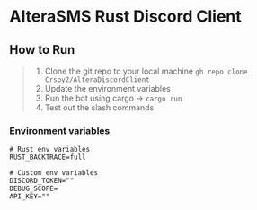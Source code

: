 # AlteraSMS Rust Discord Client

## How to Run
> 1. Clone the git repo to your local machine `gh repo clone Crspy2/AlteraDiscordClient` 
> 2. Update the environment variables
> 3. Run the bot using cargo -> `cargo run`
> 4. Test out the slash commands

### Environment variables
```env
# Rust env variables
RUST_BACKTRACE=full

# Custom env variables
DISCORD_TOKEN=""
DEBUG_SCOPE=
API_KEY=""
```

